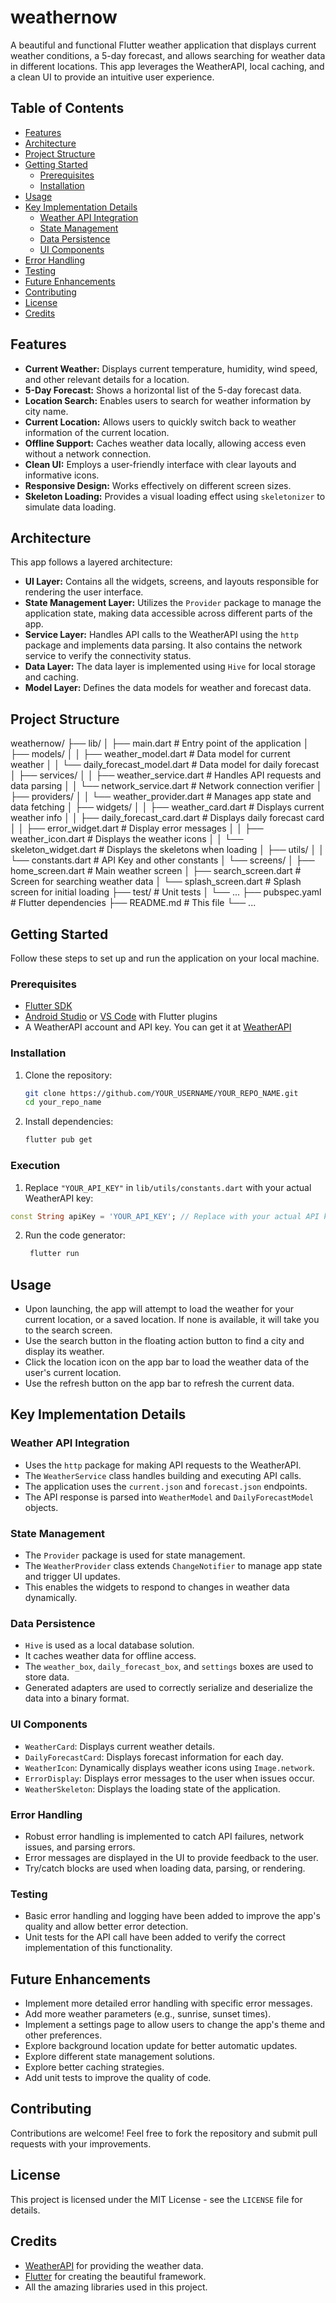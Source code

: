 # weathernow

A beautiful and functional Flutter weather application that displays current weather conditions, a 5-day forecast, and allows searching for weather data in different locations. This app leverages the WeatherAPI, local caching, and a clean UI to provide an intuitive user experience.

## Table of Contents

- [Features](#features)
- [Architecture](#architecture)
- [Project Structure](#project-structure)
- [Getting Started](#getting-started)
  - [Prerequisites](#prerequisites)
  - [Installation](#installation)
- [Usage](#usage)
- [Key Implementation Details](#key-implementation-details)
  - [Weather API Integration](#weather-api-integration)
  - [State Management](#state-management)
  - [Data Persistence](#data-persistence)
  - [UI Components](#ui-components)
- [Error Handling](#error-handling)
- [Testing](#testing)
- [Future Enhancements](#future-enhancements)
- [Contributing](#contributing)
- [License](#license)
- [Credits](#credits)

## Features

-   **Current Weather:** Displays current temperature, humidity, wind speed, and other relevant details for a location.
-   **5-Day Forecast:** Shows a horizontal list of the 5-day forecast data.
-   **Location Search:** Enables users to search for weather information by city name.
-   **Current Location:** Allows users to quickly switch back to weather information of the current location.
-   **Offline Support:** Caches weather data locally, allowing access even without a network connection.
-   **Clean UI:** Employs a user-friendly interface with clear layouts and informative icons.
-   **Responsive Design:** Works effectively on different screen sizes.
-   **Skeleton Loading:** Provides a visual loading effect using `skeletonizer` to simulate data loading.

## Architecture

This app follows a layered architecture:

-   **UI Layer:** Contains all the widgets, screens, and layouts responsible for rendering the user interface.
-   **State Management Layer:** Utilizes the `Provider` package to manage the application state, making data accessible across different parts of the app.
-   **Service Layer:** Handles API calls to the WeatherAPI using the `http` package and implements data parsing. It also contains the network service to verify the connectivity status.
-   **Data Layer:** The data layer is implemented using `Hive` for local storage and caching.
-   **Model Layer:** Defines the data models for weather and forecast data.

## Project Structure
weathernow/
├── lib/
│ ├── main.dart # Entry point of the application
│ ├── models/
│ │ ├── weather_model.dart # Data model for current weather
│ │ └── daily_forecast_model.dart # Data model for daily forecast
│ ├── services/
│ │ ├── weather_service.dart # Handles API requests and data parsing
│ │ └── network_service.dart # Network connection verifier
│ ├── providers/
│ │ └── weather_provider.dart # Manages app state and data fetching
│ ├── widgets/
│ │ ├── weather_card.dart # Displays current weather info
│ │ ├── daily_forecast_card.dart # Displays daily forecast card
│ │ ├── error_widget.dart # Display error messages
│ │ ├── weather_icon.dart # Displays the weather icons
│ │ └── skeleton_widget.dart # Displays the skeletons when loading
│ ├── utils/
│ │ └── constants.dart # API Key and other constants
│ └── screens/
│ ├── home_screen.dart # Main weather screen
│ ├── search_screen.dart # Screen for searching weather data
│ └── splash_screen.dart # Splash screen for initial loading
├── test/ # Unit tests
│ └── ...
├── pubspec.yaml # Flutter dependencies
├── README.md # This file
└── ...


## Getting Started

Follow these steps to set up and run the application on your local machine.

### Prerequisites

-   [Flutter SDK](https://flutter.dev/docs/get-started/install)
-   [Android Studio](https://developer.android.com/studio) or [VS Code](https://code.visualstudio.com/) with Flutter plugins
-   A WeatherAPI account and API key. You can get it at [WeatherAPI](https://www.weatherapi.com/api-explorer.aspx)

### Installation

1.  Clone the repository:
    ```bash
    git clone https://github.com/YOUR_USERNAME/YOUR_REPO_NAME.git
    cd your_repo_name
    ```

2.  Install dependencies:
    ```bash
    flutter pub get
    ```

### Execution
1.  Replace `"YOUR_API_KEY"` in `lib/utils/constants.dart` with your actual WeatherAPI key:
  ```dart
  const String apiKey = 'YOUR_API_KEY'; // Replace with your actual API key
  ```

2. Run the code generator:
   ```dart
    flutter run
    ```

## Usage

-   Upon launching, the app will attempt to load the weather for your current location, or a saved location. If none is available, it will take you to the search screen.
-   Use the search button in the floating action button to find a city and display its weather.
-   Click the location icon on the app bar to load the weather data of the user's current location.
-   Use the refresh button on the app bar to refresh the current data.

## Key Implementation Details

### Weather API Integration

-   Uses the `http` package for making API requests to the WeatherAPI.
-   The `WeatherService` class handles building and executing API calls.
-   The application uses the `current.json` and `forecast.json` endpoints.
-   The API response is parsed into `WeatherModel` and `DailyForecastModel` objects.

### State Management

-   The `Provider` package is used for state management.
-   The `WeatherProvider` class extends `ChangeNotifier` to manage app state and trigger UI updates.
-   This enables the widgets to respond to changes in weather data dynamically.

### Data Persistence

-   `Hive` is used as a local database solution.
-   It caches weather data for offline access.
-   The `weather_box`, `daily_forecast_box`, and `settings` boxes are used to store data.
-   Generated adapters are used to correctly serialize and deserialize the data into a binary format.

### UI Components

-   `WeatherCard`: Displays current weather details.
-   `DailyForecastCard`: Displays forecast information for each day.
-   `WeatherIcon`: Dynamically displays weather icons using `Image.network`.
-   `ErrorDisplay`: Displays error messages to the user when issues occur.
-   `WeatherSkeleton`: Displays the loading state of the application.

### Error Handling

-   Robust error handling is implemented to catch API failures, network issues, and parsing errors.
-   Error messages are displayed in the UI to provide feedback to the user.
-   Try/catch blocks are used when loading data, parsing, or rendering.

### Testing

-   Basic error handling and logging have been added to improve the app's quality and allow better error detection.
-   Unit tests for the API call have been added to verify the correct implementation of this functionality.

## Future Enhancements

-   Implement more detailed error handling with specific error messages.
-   Add more weather parameters (e.g., sunrise, sunset times).
-   Implement a settings page to allow users to change the app's theme and other preferences.
-   Explore background location update for better automatic updates.
-   Explore different state management solutions.
-   Explore better caching strategies.
-   Add unit tests to improve the quality of code.

## Contributing

Contributions are welcome! Feel free to fork the repository and submit pull requests with your improvements.

## License

This project is licensed under the MIT License - see the `LICENSE` file for details.

## Credits

-   [WeatherAPI](https://www.weatherapi.com/) for providing the weather data.
-   [Flutter](https://flutter.dev/) for creating the beautiful framework.
-   All the amazing libraries used in this project.

